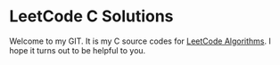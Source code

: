 # LeetCode C Solutions
Welcome to my GIT.
It is my C source codes for [LeetCode Algorithms](https://leetcode.com/problemset/algorithms/). 
I hope it turns out to be helpful to you.
